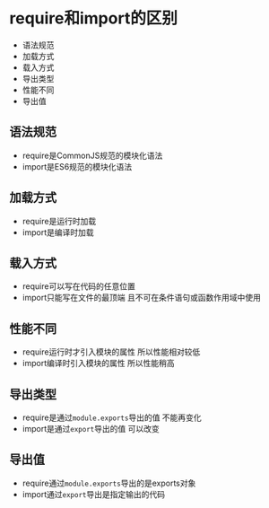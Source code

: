 
# **require和import的区别**
* 语法规范
* 加载方式
* 载入方式
* 导出类型
* 性能不同
* 导出值

## **语法规范**
* require是CommonJS规范的模块化语法
* import是ES6规范的模块化语法

## **加载方式**
* require是运行时加载
* import是编译时加载

## **载入方式**
* require可以写在代码的任意位置
* import只能写在文件的最顶端 且不可在条件语句或函数作用域中使用

## **性能不同**
* require运行时才引入模块的属性 所以性能相对较低
* import编译时引入模块的属性 所以性能稍高

## **导出类型**
* require是通过`module.exports`导出的值 不能再变化
* import是通过`export`导出的值 可以改变

## **导出值**
* require通过`module.exports`导出的是exports对象
* import通过`export`导出是指定输出的代码
